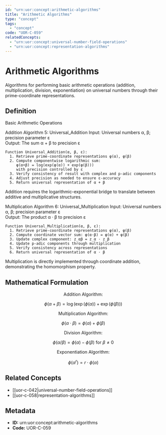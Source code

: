 ```yaml
---
id: "urn:uor:concept:arithmetic-algorithms"
title: "Arithmetic Algorithms"
type: "concept"
tags:
  - "concept"
code: "UOR-C-059"
relatedConcepts:
  - "urn:uor:concept:universal-number-field-operations"
  - "urn:uor:concept:representation-algorithms"
---
```


# Arithmetic Algorithms

Algorithms for performing basic arithmetic operations (addition, multiplication, division, exponentiation) on universal numbers through their prime-coordinate representations.

## Definition

Basic Arithmetic Operations

Addition
Algorithm 5: Universal_Addition
Input: Universal numbers α, β; precision parameter ε  
Output: The sum α + β to precision ε

```
Function Universal_Addition(α, β, ε):
  1. Retrieve prime-coordinate representations φ(α), φ(β)
  2. Compute componentwise logarithmic sum:
     φ(α+β) = log(exp(φ(α)) + exp(φ(β)))
     with precision controlled by ε
  3. Verify consistency of result with complex and p-adic components
  4. Adjust precision as needed to ensure ε-accuracy
  5. Return universal representation of α + β
```

Addition requires the logarithmic-exponential bridge to translate between additive and multiplicative structures.

Multiplication
Algorithm 6: Universal_Multiplication
Input: Universal numbers α, β; precision parameter ε  
Output: The product α · β to precision ε

```
Function Universal_Multiplication(α, β, ε):
  1. Retrieve prime-coordinate representations φ(α), φ(β)
  2. Compute coordinate vector sum: φ(α·β) = φ(α) + φ(β)
  3. Update complex component: z_αβ = z_α · z_β
  4. Update p-adic components through multiplication
  5. Verify consistency across representations
  6. Return universal representation of α · β
```

Multiplication is directly implemented through coordinate addition, demonstrating the homomorphism property.

## Mathematical Formulation

$$
\text{Addition Algorithm:}
$$

$$
\phi(\alpha+\beta) = \log(\exp(\phi(\alpha)) + \exp(\phi(\beta)))
$$

$$
\text{Multiplication Algorithm:}
$$

$$
\phi(\alpha\cdot\beta) = \phi(\alpha) + \phi(\beta)
$$

$$
\text{Division Algorithm:}
$$

$$
\phi(\alpha/\beta) = \phi(\alpha) - \phi(\beta) \text{ for } \beta \neq 0
$$

$$
\text{Exponentiation Algorithm:}
$$

$$
\phi(\alpha^r) = r \cdot \phi(\alpha)
$$

## Related Concepts

- [[uor-c-042|universal-number-field-operations]]
- [[uor-c-058|representation-algorithms]]

## Metadata

- **ID:** urn:uor:concept:arithmetic-algorithms
- **Code:** UOR-C-059
